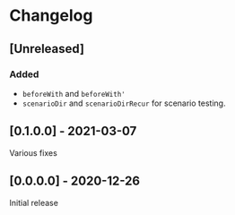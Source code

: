 # Changelog

## [Unreleased]

### Added

* `beforeWith` and `beforeWith'`
* `scenarioDir` and `scenarioDirRecur` for scenario testing.

## [0.1.0.0] - 2021-03-07

Various fixes

## [0.0.0.0] - 2020-12-26

Initial release
